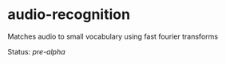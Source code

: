 # audio-recognition
Matches audio to small vocabulary using fast fourier transforms

Status: *pre-alpha*
